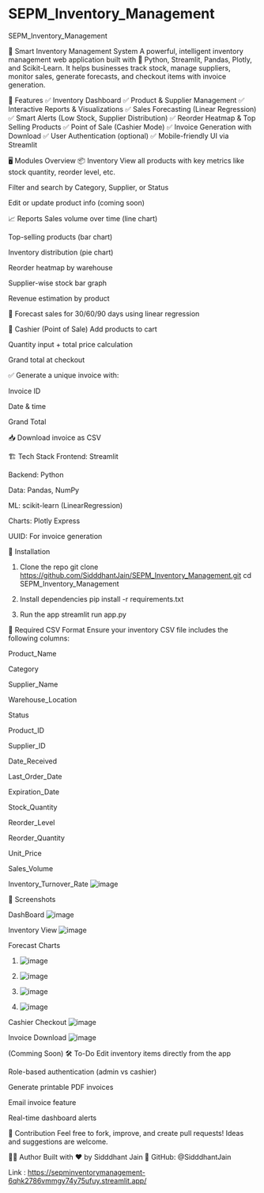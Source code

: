 # SEPM_Inventory_Management
SEPM_Inventory_Management

🧠 Smart Inventory Management System
A powerful, intelligent inventory management web application built with 🐍 Python, Streamlit, Pandas, Plotly, and Scikit-Learn. It helps businesses track stock, manage suppliers, monitor sales, generate forecasts, and checkout items with invoice generation.

🚀 Features
✅ Inventory Dashboard
✅ Product & Supplier Management
✅ Interactive Reports & Visualizations
✅ Sales Forecasting (Linear Regression)
✅ Smart Alerts (Low Stock, Supplier Distribution)
✅ Reorder Heatmap & Top Selling Products
✅ Point of Sale (Cashier Mode)
✅ Invoice Generation with Download
✅ User Authentication (optional)
✅ Mobile-friendly UI via Streamlit

🖥️ Modules Overview
📦 Inventory
View all products with key metrics like stock quantity, reorder level, etc.

Filter and search by Category, Supplier, or Status

Edit or update product info (coming soon)

📈 Reports
Sales volume over time (line chart)

Top-selling products (bar chart)

Inventory distribution (pie chart)

Reorder heatmap by warehouse

Supplier-wise stock bar graph

Revenue estimation by product

🔮 Forecast sales for 30/60/90 days using linear regression

🛒 Cashier (Point of Sale)
Add products to cart

Quantity input + total price calculation

Grand total at checkout

✅ Generate a unique invoice with:

Invoice ID

Date & time

Grand Total

📥 Download invoice as CSV

🏗️ Tech Stack
Frontend: Streamlit

Backend: Python

Data: Pandas, NumPy

ML: scikit-learn (LinearRegression)

Charts: Plotly Express

UUID: For invoice generation

🔧 Installation
1. Clone the repo
    git clone https://github.com/SidddhantJain/SEPM_Inventory_Management.git
    cd SEPM_Inventory_Management

2. Install dependencies
    pip install -r requirements.txt

3. Run the app
    streamlit run app.py

📁 Required CSV Format
Ensure your inventory CSV file includes the following columns:

Product_Name

Category

Supplier_Name

Warehouse_Location

Status

Product_ID

Supplier_ID

Date_Received

Last_Order_Date

Expiration_Date

Stock_Quantity

Reorder_Level

Reorder_Quantity

Unit_Price

Sales_Volume

Inventory_Turnover_Rate
![image](https://github.com/user-attachments/assets/168d50fc-4f4b-4199-a29c-a407f28b1fb7)


📸 Screenshots

DashBoard 
![image](https://github.com/user-attachments/assets/61541a01-0653-40a5-b4c0-c0b7fe7c8456)

Inventory View
![image](https://github.com/user-attachments/assets/721f8f01-88e9-456e-add4-fc015e92d903)

Forecast Charts
1) ![image](https://github.com/user-attachments/assets/05720e93-5476-43e8-953c-49f427c698a8)

2) ![image](https://github.com/user-attachments/assets/6289c5c5-6066-44f3-9f1e-f3a3352e90f4)

3) ![image](https://github.com/user-attachments/assets/65175bf5-fa1b-49db-850f-66046bc87387)

4) ![image](https://github.com/user-attachments/assets/823c3dbf-9189-4050-aa43-cd9cba91495d)


Cashier Checkout
![image](https://github.com/user-attachments/assets/79ca2929-7c34-4b5a-9004-8a13cc878c9d)

Invoice Download
![image](https://github.com/user-attachments/assets/c2cf235e-bcaa-4868-9e79-e876fa6c69eb)


(Comming Soon) 
🛠️ To-Do
 Edit inventory items directly from the app

 Role-based authentication (admin vs cashier)

 Generate printable PDF invoices

 Email invoice feature

 Real-time dashboard alerts

🤝 Contribution
Feel free to fork, improve, and create pull requests!
Ideas and suggestions are welcome.

🧑‍💻 Author
Built with ❤️ by Sidddhant Jain
🔗 GitHub: @SidddhantJain  



Link : https://sepminventorymanagement-6qhk2786vmmgy74y75ufuy.streamlit.app/

